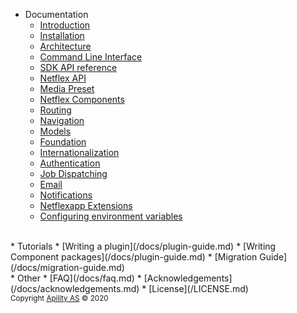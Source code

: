 * Documentation
  * [Introduction](/docs/intro.md)
  * [Installation](/docs/installation.md)
  * [Architecture](/docs/architecture.md)
  * [Command Line Interface](/docs/cli.md)
  * [SDK API reference](/docs/api/index.html)
  * [Netflex API](/docs/api.md)
  * [Media Preset](/docs/media.md)
  * [Netflex Components](/docs/components.md)
  * [Routing](/docs/routing.md)
  * [Navigation](/docs/nav.md)
  * [Models](/docs/models.md)
  * [Foundation](/docs/foundation.md)
  * [Internationalization](/docs/i18n.md)
  * [Authentication](/docs/authentication.md)
  * [Job Dispatching](/docs/jobs.md)
  * [Email](/docs/email.md)
  * [Notifications](/docs/notifications.md)
  * [Netflexapp Extensions](/docs/extensions.md)
  * [Configuring environment variables](/docs/dotenv.md)
<br>
* Tutorials
  * [Writing a plugin](/docs/plugin-guide.md)
  * [Writing Component packages](/docs/plugin-guide.md)
  * [Migration Guide](/docs/migration-guide.md)
<br>
* Other
  * [FAQ](/docs/faq.md)
  * [Acknowledgements](/docs/acknowledgements.md)
  * [License](/LICENSE.md)
<br>
<small class="copyright">Copyright <a href="https://apility.no" target="_blank">Apility AS</a> &copy; 2020</small>

